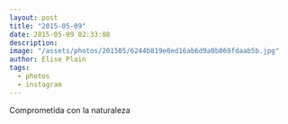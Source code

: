 ```yaml
---
layout: post
title: "2015-05-09"
date: 2015-05-09 02:33:08
description: 
image: "/assets/photos/201505/6244b819e0ed16ab6d9a0b869fdaab5b.jpg"
author: Elise Plain
tags: 
  - photos
  - instagram
---
```


Comprometida con la naturaleza
<p></p>
